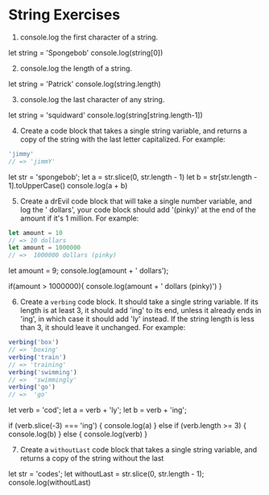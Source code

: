 # String Exercises

1. console.log the first character of a string.

let string = 'Spongebob'
console.log(string[0])

2. console.log the length of a string.

let string = 'Patrick'
console.log(string.length)

3. console.log the last character of any string.

let string = 'squidward'
console.log(string[string.length-1])


4. Create a code block that takes a single string variable, and returns a copy of the string with the last letter capitalized. For example:

```js
'jimmy'
// => 'jimmY'
```
let str = 'spongebob';
let a = str.slice(0, str.length - 1)
let b = str[str.length - 1].toUpperCase()
console.log(a + b)


5. Create a drEvil code block that will take a single number variable, and log the '<variablbeAmount> dollars',
your code block should add '(pinky)' at the end of the amount if it's 1 million. For example:

```js
let amount = 10
// => 10 dollars
let amount = 1000000
// =>  1000000 dollars (pinky)
```

let amount = 9;
console.log(amount + ' dollars');

if(amount > 1000000){
  console.log(amount + ' dollars (pinky)')
}

6. Create a `verbing` code block. It should take a single string variable. If its length is at least 3, it should add 'ing' to its end, unless it already ends in 'ing', in which case it should add 'ly' instead. If the string length is less than 3, it should leave it unchanged.
For example:

```js
verbing('box')
// => 'boxing'
verbing('train')
// => 'training'
verbing('swimming')
// =>  'swimmingly'
verbing('go')
// =>  'go'
```

let verb = 'cod';
let a = verb + 'ly';
let b = verb + 'ing';


if (verb.slice(-3) === 'ing') {
  console.log(a)
} else if (verb.length >= 3) {
  console.log(b)
} else {
  console.log(verb)
}





7. Create a `withoutLast` code block that takes a single string variable, and returns a copy of the string without the  last

let str = 'codes';
let withoutLast = str.slice(0, str.length - 1);
console.log(withoutLast)
